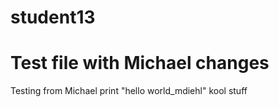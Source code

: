 # student13
# Test file with Michael changes
Testing from Michael
print "hello world_mdiehl"
kool stuff

